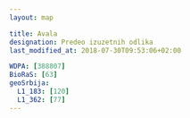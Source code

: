 ```yaml
---
layout: map

title: Avala
designation: Predeo izuzetnih odlika
last_modified_at: 2018-07-30T09:53:06+02:00

WDPA: [388807]
BioRaS: [63]
geoSrbija:
  L1_183: [120]
  L1_362: [77]
---
```

